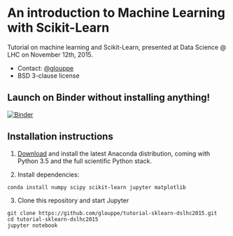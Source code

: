 # An introduction to Machine Learning with Scikit-Learn

Tutorial on machine learning and Scikit-Learn, presented at Data Science @ LHC on November 12th, 2015.

- Contact: <a href="https://twitter.com/glouppe">@glouppe</a>
- BSD 3-clause license

## Launch on Binder without installing anything!
[![Binder](http://mybinder.org/badge.svg)](http://mybinder.org/repo/glouppe/tutorial-sklearn-dslhc2015)


## Installation instructions

1) [Download](https://www.continuum.io/downloads) and install the latest Anaconda distribution, coming with Python 3.5 and the full scientific Python stack. 

2) Install dependencies:
```
conda install numpy scipy scikit-learn jupyter matplotlib 
```

3) Clone this repository and start Jupyter
```
git clone https://github.com/glouppe/tutorial-sklearn-dslhc2015.git
cd tutorial-sklearn-dslhc2015
jupyter notebook
```


